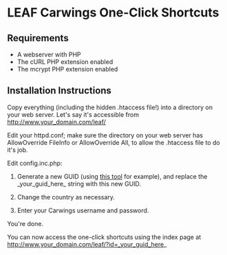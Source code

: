 LEAF Carwings One-Click Shortcuts
=================================

Requirements
------------
* A webserver with PHP
* The cURL PHP extension enabled
* The mcrypt PHP extension enabled

Installation Instructions
-------------------------
Copy everything (including the hidden .htaccess file!) into a directory on your web server.
Let's say it's accessible from http://www.your_domain.com/leaf/

Edit your httpd.conf; make sure the directory on your web server has AllowOverride FileInfo or AllowOverride All, to allow the .htaccess file to do it's job.

Edit config.inc.php:

1. Generate a new GUID (using [this tool]() for example), and replace the \_your\_guid\_here\_ string with this new GUID.

2. Change the country as necessary.

3. Enter your Carwings username and password.

You're done.

You can now access the one-click shortcuts using the index page at http://www.your_domain.com/leaf/?id=_your_guid_here_
